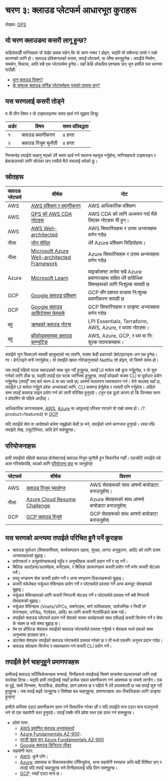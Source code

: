 # चरण ३: क्लाउड प्लेटफर्म आधारभूत कुराहरू

लेखक: [GPS](https://twitter.com/madebygps)

## यो चरण क्लाउडमा कसरी लागू हुन्छ?

कहिलेकाहीँ मानिसहरू यो देखेर छक्क पर्छन् कि यो चरण नम्बर 1 होइन, यद्यपि यो सबैभन्दा लामो र राम्रो कारणको लागि हो। क्लाउड प्रोफेशनलको रूपमा, तपाईं प्लेटफर्म, वा धेरैमा बस्नुहुनेछ। तपाईंले निर्माण, समर्थन, विकास, आदि सबै एक प्लेटफर्ममा हुनेछ। यहाँ केहि लोकप्रिय प्रश्नहरू छन् जुन हामीले यस चरणमा पाउँछौं:

- [कुन क्लाउड सिक्न?](../resources/FAQ.md)
- [के सशुल्क क्लाउड लर्निङ प्लेटफर्महरू यसको लायक छन्?](../resources/FAQ.md)

## यस चरणलाई कसरी तोड्ने

म यी तीन विषय र यो टाइमलाइनमा समय खर्च गर्न सुझाव दिन्छु:

| अर्डर | विषय | समय प्रतिबद्धता |
| :------------- | ---------- | :------------ |
| १ | क्लाउड प्रमाणीकरण | ४ हप्ता
| २ | क्लाउड रिजुम चुनौती | ४ हप्ता

निस्सन्देह तपाईले चाहानु भएको धेरै समय खर्च गर्न स्वतन्त्र महसुस गर्नुहोस्, मानिसहरूले टाइमलाइन र ब्रेकडाउनको लागि सोधेका छन् त्यसैले मैले यसलाई थपेको छु।

## स्रोतहरू

| क्लाउड प्लेटफर्म | शीर्षक | नोट |
|:--------------- | ------ | ------ |
AWS | [AWS प्रशिक्षण र प्रमाणीकरण](https://aws.amazon.com/training/)| AWS आधिकारिक प्रशिक्षण |
AWS | [GPS को AWS CDA नोटहरू](https://1drv.ms/b/s!AlqgVriKH8xEhLtO_DCxLO3bCJEz6w?e=cMkL9n) | AWS CDA को लागि अध्ययन गर्दा मैले लिएका नोटहरू यी हुन्।
AWS | [AWS Well-architected](https://aws.amazon.com/architecture/well-architected) | AWS सिफारिसहरू र उत्तम अभ्यासहरू वर्णन गर्दछ |
नीला | [जोन सेविल](https://www.youtube.com/c/NTFAQGuy) | धेरै Azure प्रशिक्षण भिडियोहरू। |
नीला | [Microsoft Azure Well-architected Framework](https://docs.microsoft.com/en-us/azure/architecture/framework/) | Azure सिफारिसहरू र उत्तम अभ्यासहरू वर्णन गर्दछ |
Azure |[Microsoft Learn](https://docs.microsoft.com/learn/certifications/browse/) | माइक्रोसफ्ट लर्नमा सबै Azure प्रमाणपत्रहरू सहित धेरै प्राविधिक विषयहरूको लागि निःशुल्क सामग्री छ
GCP | [Google क्लाउड प्रशिक्षण](https://cloud.google.com/certification) | GCP सँग प्रशस्त मात्रामा नि:शुल्क प्रमाणीकरण सामग्री छ |
GCP | [Google क्लाउड आर्किटेक्चर फ्रेमवर्क](https://cloud.google.com/architecture/framework) | GCP सिफारिसहरू र उत्कृष्ट अभ्यासहरू वर्णन गर्दछ |
बहु |[ऋषबको क्लाउड नोट्स](https://notes.rishab.cloud/)| LPI Essentials, Terraform, AWS, Azure, र थपमा नोटहरू। |
बहु |[फ्रीकोडक्याम्पमा क्लाउड कम्प्युटिङ](https://www.freecodecamp.org/news/tag/cloud-computing/) | AWS, Azure, GCP, र थप मा नि: शुल्क पाठ्यक्रमहरू। |

तपाईंले जुन सिकाउने सामग्री छान्नुभएको भए तापनि, यसमा केही प्रकारको डेमो/ह्यान्ड्स-अन पक्ष हुनेछ। गर। हेर्न/पढ्ने मात्रै नगर्नुहोस्। यो तपाईंले खपत गरिरहनुभएको Netflix शो होइन, यो सिक्ने समय हो।

जब तपाइँ पहिलो पटक क्लाउडको साथ सुरु गर्दै हुनुहुन्छ, तपाइँ UI मार्फत सबै कुरा गर्नुहुनेछ, र यो सुरु गर्नको लागि ठीक छ, यद्यपि तपाइँ एक पटक जागिरमा हुनुहुन्छ, तपाइँ कोडको रूपमा CLI वा पूर्वाधार प्रयोग गर्नुहुनेछ (तपाईँ' यस बारे चरण 4 मा थप जान्ने छ) आफ्नो वातावरण व्यवस्थापन गर्न। मेरो सल्लाह यहाँ छ, तपाईले UI मार्फत गर्नुहुने हरेक अभ्यासको लागि, CLI कमाण्ड हेर्नुहोस् र त्यसरी पनि गर्नुहोस्। अहिले सम्म तपाइँ कमाण्ड लाइन प्रयोग गर्न को लागी परिचित हुनुपर्छ। (जुन एक ठूलो कारण हो कि लिनक्स चरण र प्रोग्रामिंग यो पहिले आउँछ)।

आधिकारिक कागजातहरू, [AWS](https://docs.aws.amazon.com/index.html), [Azure](https://docs.microsoft.com/azure) मा आफूलाई परिचय गराउने यो राम्रो समय हो। /?product=featured) वा [GCP](https://cloud.google.com/docs)

यदि तपाईंले सेवा वा आदेशको बारेमा नबुझेको केही छ भने, तपाईंको जाने कागजात हुनुपर्छ। त्यस पछि तपाईले लेख, ट्यूटोरियल, आदि हेर्न सक्नुहुन्छ।

## परियोजनाहरू

हामी तपाइँको पहिलो क्लाउड प्रोजेक्टलाई क्लाउड रिजुम चुनौती हुन सिफारिस गर्छौं। एकचोटि तपाईंले त्यो काम गरिसकेपछि, थपको लागि [परियोजना पृष्ठ](../projects/README.md) मा जानुहोस्!

प्लेटफर्म | शीर्षक | विवरण |
---------|------|------------|
AWS | [क्लाउड रिजुम च्यालेन्ज](https://cloudresumechallenge.dev/)| AWS सेवाहरूको साथ आफ्नो बायोडाटा बनाउनुहोस्।|
नीला | [Azure Cloud Resume Challenge](https://youtu.be/ieYrBWmkfno)| Azure सेवाहरूको साथ आफ्नो बायोडाटा बनाउनुहोस् |
GCP | [GCP क्लाउड रिजुमे](https://acloudguru.com/blog/engineering/cloudguruchallenge-your-resume-on-gcp) | GCP सेवाहरूको साथ आफ्नो बायोडाटा बनाउनुहोस् |

## यस चरणको अन्त्यमा तपाईले परिचित हुनै पर्ने कुराहरू

- क्लाउड पूर्वाधार (विश्वसनीयता, कार्यसम्पादन दक्षता, सुरक्षा, लागत अनुकूलन, आदि) को लागि उत्तम अभ्यासहरूको बुझाइ।
- प्रयोगकर्ता र अनुप्रयोगहरूलाई पहुँच र अनुमतिहरू कसरी प्रदान गर्ने र रद्द गर्ने।
- बिलिङ अलर्टहरू/अलार्महरू, बजेटहरू, र बिलिङ उपकरणहरू कसरी प्रयोग गर्ने भनेर कसरी सेटअप गर्ने।
- वस्तु भण्डारण सेवा कसरी प्रयोग गर्ने र अन्य भण्डारण विकल्पहरूको बुझाइ।
- कसरी स्केलेबल भर्चुअल मेसिनहरू प्रयोग गर्ने र प्लेटफर्मले प्रस्ताव गर्ने अन्य कम्प्युट सेवाहरूको बुझाइ।
- भर्चुअल मेसिनहरूको लागि कसरी निगरानी सेटअप गर्ने र प्लेटफर्मले प्रस्ताव गर्ने सबै निगरानी सेवाहरूको बुझाइ।
- भर्चुअल मेसिनहरू (Vnets/VPCs, सबनेटहरू, मार्ग तालिकाहरू, सार्वजनिक र निजी IP ठेगानाहरू, VPNs, गेटवेहरू, आदि) का लागि कसरी नेटवर्किङले काम गर्छ।
- तपाइँको क्लाउड प्लेटफर्म प्रदान गर्ने सेवाको रूपमा कार्यहरूको साथ एपीआई कसरी सिर्जना गर्ने र सेवा के सक्षम छ भन्ने समग्र बुझाइ छ।
- वेब एप होस्टिङ सेवाहरू तपाईंको क्लाउड प्लेटफर्मले प्रस्ताव गर्नुपर्छ र सेवाहरू मध्ये एकको साथ अनुभवमा हातहरू छन्।
- डाटाबेस सेवाहरू तपाईंको क्लाउड प्लेटफर्मले प्रस्ताव गरेको छ र ती मध्ये एकसँग अनुभव प्रदान गर्दछ।
- क्लाउड स्रोतहरू सिर्जना र व्यवस्थापन गर्न कसरी CLI प्रयोग गर्ने।

## तपाईंले हेर्न चाहनुहुने प्रमाणपत्रहरू

हामीलाई क्लाउड सर्टिफिकेसनहरू मनपर्छ, तिनीहरूले तपाईंलाई सिक्ने सन्दर्भमा पछ्याउनको लागि राम्रो रूपरेखा दिन्छ। यद्यपि हामी तपाईंलाई त्यहाँ प्रत्येक एकल प्रमाणीकरण गर्न आवश्यक छ जस्तो लाग्दैन। एक वा दुई, साथै लिनक्स, नेटवर्किङ, प्रोग्रामिङ, ज्ञान प्रशस्त छ र पहिले नै धेरै प्रभावशाली छ जब तपाईं सुरु गर्दै हुनुहुन्छ। जब तपाईं बढ्दै जानुहुन्छ र विशेषज्ञ बन्न चाहनुहुन्छ, प्रमाणपत्रहरू अप-स्किलिङका लागि उत्कृष्ट हुन्छन्!

हामीले कम्तिमा एउटा प्रमाणीकरण प्राप्त गर्न सिफारिस गरेका छौं र यदि तपाईंले मात्र एउटा मात्र पाउनुभयो भने यो एक सहयोगी स्तर हुनुपर्छ। तपाइँ पक्कै पनि प्रवेश स्तर एक प्राप्त गर्न सक्नुहुन्छ।

- प्रवेश स्तर:
  - [AWS प्रमाणित क्लाउड अभ्यासकर्ता](https://aws.amazon.com/certification/certified-cloud-practitioner/)
  - [Azure Fundamentals AZ-900](https://docs.microsoft.com/learn/certifications/exams/az-900)।
  - [स्टडी क्र्याम फर Azure Fundamentals AZ-900](https://github.com/ricmmartins/study-guide-az900)
  - [Google क्लाउड डिजिटल लीडर](https://cloud.google.com/certification/cloud-digital-leader)
- सहयोगी स्तर:
  - [AWS](https://aws.amazon.com/certification/): कुनै पनि।
  - [Azure](https://docs.microsoft.com/learn/certifications/browse/?resource_type=certification&products=azure&terms=associate): प्रशासक वा विकासकर्तामा टाँसिनुहोस्, अन्य सहयोगी स्तरहरू अलि बढी विशिष्ट छन् र तपाईं यदि तपाईं चाहनुहुन्छ भने तिनीहरूलाई पछि लिन सक्नुहुन्छ।
  - [GCP](https://cloud.google.com/certification/cloud-engineer): त्यहाँ एउटा मात्र छ।
